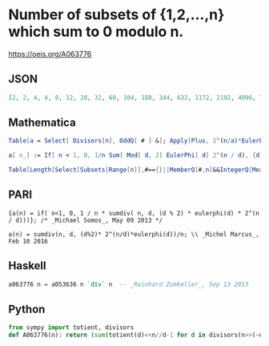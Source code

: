 # Number of subsets of \{1,2,\.\.\.,n\} which sum to 0 modulo n\.
https://oeis.org/A063776
## JSON
```JSON
[2, 2, 4, 4, 8, 12, 20, 32, 60, 104, 188, 344, 632, 1172, 2192, 4096, 7712, 14572, 27596, 52432, 99880, 190652, 364724, 699072, 1342184, 2581112, 4971068, 9586984, 18512792, 35791472, 69273668, 134217728, 260301176, 505290272, 981706832]
```
## Mathematica
```Mathematica
Table[a = Select[ Divisors[n], OddQ[ # ] &]; Apply[Plus, 2^(n/a)*EulerPhi[a]]/n, {n, 1, 35}]
```
```Mathematica
a[ n_] := If[ n < 1, 0, 1/n Sum[ Mod[ d, 2] EulerPhi[ d] 2^(n / d), {d, Divisors[ n]}]]; (* _Michael Somos_, May 09 2013 *)
```
```Mathematica
Table[Length[Select[Subsets[Range[n]],#=={}||MemberQ[#,n]&&IntegerQ[Mean[#]]&]],{n,0,10}] (* _Gus Wiseman_, Sep 14 2019 *)
```
## PARI
```PARI
{a(n) = if( n<1, 0, 1 / n * sumdiv( n, d, (d % 2) * eulerphi(d) * 2^(n / d)))}; /* _Michael Somos_, May 09 2013 */
```
```PARI
a(n) = sumdiv(n, d, (d%2)* 2^(n/d)*eulerphi(d))/n; \\ _Michel Marcus_, Feb 10 2016
```
## Haskell
```Haskell
a063776 n = a053636 n `div` n  -- _Reinhard Zumkeller_, Sep 13 2013
```
## Python
```Python
from sympy import totient, divisors
def A063776(n): return (sum(totient(d)<<n//d-1 for d in divisors(n>>(~n&n-1).bit_length(),generator=True))<<1)//n # _Chai Wah Wu_, Feb 21 2023
```
